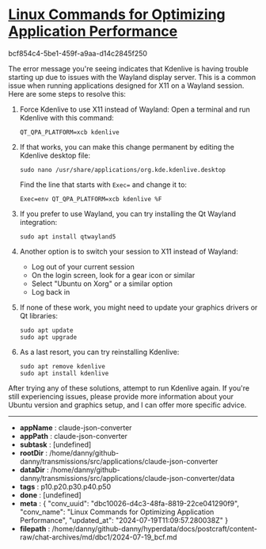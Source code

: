 # [Linux Commands for Optimizing Application Performance](https://claude.ai/chat/dbc10026-d4c3-48fa-8819-22ce041290f9)

bcf854c4-5be1-459f-a9aa-d14c2845f250

 The error message you're seeing indicates that Kdenlive is having trouble starting up due to issues with the Wayland display server. This is a common issue when running applications designed for X11 on a Wayland session. Here are some steps to resolve this:

1. Force Kdenlive to use X11 instead of Wayland:
   Open a terminal and run Kdenlive with this command:
   ```
   QT_QPA_PLATFORM=xcb kdenlive
   ```

2. If that works, you can make this change permanent by editing the Kdenlive desktop file:
   ```
   sudo nano /usr/share/applications/org.kde.kdenlive.desktop
   ```
   Find the line that starts with `Exec=` and change it to:
   ```
   Exec=env QT_QPA_PLATFORM=xcb kdenlive %F
   ```

3. If you prefer to use Wayland, you can try installing the Qt Wayland integration:
   ```
   sudo apt install qtwayland5
   ```

4. Another option is to switch your session to X11 instead of Wayland:
   - Log out of your current session
   - On the login screen, look for a gear icon or similar
   - Select "Ubuntu on Xorg" or a similar option
   - Log back in

5. If none of these work, you might need to update your graphics drivers or Qt libraries:
   ```
   sudo apt update
   sudo apt upgrade
   ```

6. As a last resort, you can try reinstalling Kdenlive:
   ```
   sudo apt remove kdenlive
   sudo apt install kdenlive
   ```

After trying any of these solutions, attempt to run Kdenlive again. If you're still experiencing issues, please provide more information about your Ubuntu version and graphics setup, and I can offer more specific advice.

---

* **appName** : claude-json-converter
* **appPath** : claude-json-converter
* **subtask** : [undefined]
* **rootDir** : /home/danny/github-danny/transmissions/src/applications/claude-json-converter
* **dataDir** : /home/danny/github-danny/transmissions/src/applications/claude-json-converter/data
* **tags** : p10.p20.p30.p40.p50
* **done** : [undefined]
* **meta** : {
  "conv_uuid": "dbc10026-d4c3-48fa-8819-22ce041290f9",
  "conv_name": "Linux Commands for Optimizing Application Performance",
  "updated_at": "2024-07-19T11:09:57.280038Z"
}
* **filepath** : /home/danny/github-danny/hyperdata/docs/postcraft/content-raw/chat-archives/md/dbc1/2024-07-19_bcf.md